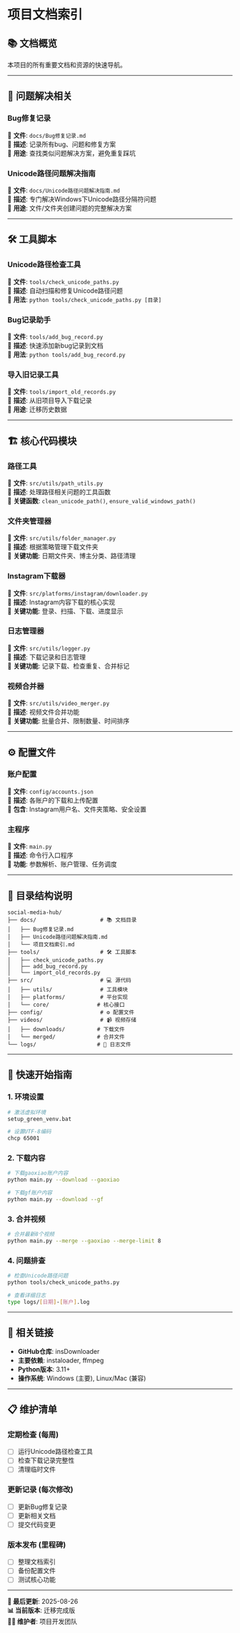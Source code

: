# 项目文档索引

## 📚 文档概览
本项目的所有重要文档和资源的快速导航。

---

## 🐛 问题解决相关

### Bug修复记录
📄 **文件**: `docs/Bug修复记录.md`  
📝 **描述**: 记录所有bug、问题和修复方案  
🎯 **用途**: 查找类似问题解决方案，避免重复踩坑  

### Unicode路径问题解决指南
📄 **文件**: `docs/Unicode路径问题解决指南.md`  
📝 **描述**: 专门解决Windows下Unicode路径分隔符问题  
🎯 **用途**: 文件/文件夹创建问题的完整解决方案  

---

## 🛠️ 工具脚本

### Unicode路径检查工具
📄 **文件**: `tools/check_unicode_paths.py`  
📝 **描述**: 自动扫描和修复Unicode路径问题  
🎯 **用法**: `python tools/check_unicode_paths.py [目录]`  

### Bug记录助手
📄 **文件**: `tools/add_bug_record.py`  
📝 **描述**: 快速添加新bug记录到文档  
🎯 **用法**: `python tools/add_bug_record.py`  

### 导入旧记录工具
📄 **文件**: `tools/import_old_records.py`  
📝 **描述**: 从旧项目导入下载记录  
🎯 **用途**: 迁移历史数据  

---

## 🏗️ 核心代码模块

### 路径工具
📄 **文件**: `src/utils/path_utils.py`  
📝 **描述**: 处理路径相关问题的工具函数  
🔧 **关键函数**: `clean_unicode_path()`, `ensure_valid_windows_path()`  

### 文件夹管理器
📄 **文件**: `src/utils/folder_manager.py`  
📝 **描述**: 根据策略管理下载文件夹  
🔧 **关键功能**: 日期文件夹、博主分类、路径清理  

### Instagram下载器
📄 **文件**: `src/platforms/instagram/downloader.py`  
📝 **描述**: Instagram内容下载的核心实现  
🔧 **关键功能**: 登录、扫描、下载、进度显示  

### 日志管理器
📄 **文件**: `src/utils/logger.py`  
📝 **描述**: 下载记录和日志管理  
🔧 **关键功能**: 记录下载、检查重复、合并标记  

### 视频合并器
📄 **文件**: `src/utils/video_merger.py`  
📝 **描述**: 视频文件合并功能  
🔧 **关键功能**: 批量合并、限制数量、时间排序  

---

## ⚙️ 配置文件

### 账户配置
📄 **文件**: `config/accounts.json`  
📝 **描述**: 各账户的下载和上传配置  
🔧 **包含**: Instagram用户名、文件夹策略、安全设置  

### 主程序
📄 **文件**: `main.py`  
📝 **描述**: 命令行入口程序  
🔧 **功能**: 参数解析、账户管理、任务调度  

---

## 📁 目录结构说明

```
social-media-hub/
├── docs/                    # 📚 文档目录
│   ├── Bug修复记录.md
│   ├── Unicode路径问题解决指南.md
│   └── 项目文档索引.md
├── tools/                   # 🛠️ 工具脚本
│   ├── check_unicode_paths.py
│   ├── add_bug_record.py
│   └── import_old_records.py
├── src/                     # 💻 源代码
│   ├── utils/               # 工具模块
│   ├── platforms/           # 平台实现
│   └── core/               # 核心接口
├── config/                  # ⚙️ 配置文件
├── videos/                  # 📹 视频存储
│   ├── downloads/          # 下载文件
│   └── merged/             # 合并文件
└── logs/                   # 📝 日志文件
```

---

## 🚀 快速开始指南

### 1. 环境设置
```bash
# 激活虚拟环境
setup_green_venv.bat

# 设置UTF-8编码
chcp 65001
```

### 2. 下载内容
```bash
# 下载gaoxiao账户内容
python main.py --download --gaoxiao

# 下载gf账户内容  
python main.py --download --gf
```

### 3. 合并视频
```bash
# 合并最新8个视频
python main.py --merge --gaoxiao --merge-limit 8
```

### 4. 问题排查
```bash
# 检查Unicode路径问题
python tools/check_unicode_paths.py

# 查看详细日志
type logs/[日期]-[账户].log
```

---

## 🔗 相关链接

- **GitHub仓库**: insDownloader
- **主要依赖**: instaloader, ffmpeg
- **Python版本**: 3.11+
- **操作系统**: Windows (主要), Linux/Mac (兼容)

---

## 📋 维护清单

### 定期检查 (每周)
- [ ] 运行Unicode路径检查工具
- [ ] 检查下载记录完整性
- [ ] 清理临时文件

### 更新记录 (每次修改)
- [ ] 更新Bug修复记录
- [ ] 更新相关文档
- [ ] 提交代码变更

### 版本发布 (里程碑)
- [ ] 整理文档索引
- [ ] 备份配置文件
- [ ] 测试核心功能

---

**📝 最后更新**: 2025-08-26  
**📊 当前版本**: 迁移完成版  
**👨‍💻 维护者**: 项目开发团队
